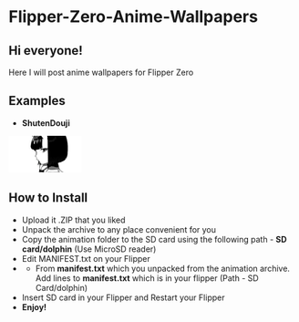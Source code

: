 # Flipper-Zero-Anime-Wallpapers
## Hi everyone!

Here I will post anime wallpapers for Flipper Zero

## Examples
- **ShutenDouji**

![](https://github.com/IoriKesso/Flipper-Zero-Anime-Wallpapers/blob/main/gifs/ShutenDouji.gif?raw=true)


## How to Install

- Upload it .ZIP that you liked
- Unpack the archive to any place convenient for you
- Copy the animation folder to the SD card using the following path - **SD card/dolphin** (Use MicroSD reader)
- Edit MANIFEST.txt on your Flipper
- - From **manifest.txt** which you unpacked from the animation archive. Add lines to **manifest.txt**  which is in your flipper (Path - SD Card/dolphin)
- Insert SD card in your Flipper and Restart your Flipper 
- **Enjoy!**
